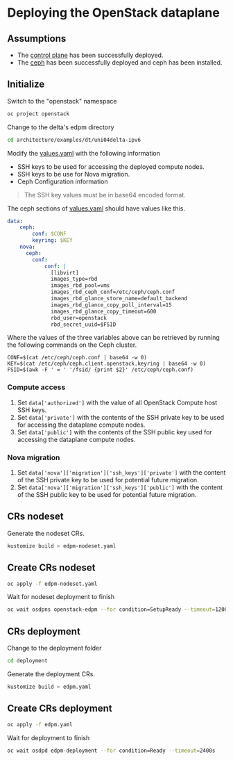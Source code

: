 # Deploying the OpenStack dataplane

## Assumptions

- The [control plane](control-plane.md) has been successfully deployed.
- The [ceph](edpm-pre-ceph.md) has been successfully deployed and ceph has been installed.

## Initialize

Switch to the "openstack" namespace

```bash
oc project openstack
```

Change to the delta's edpm directory

```bash
cd architecture/examples/dt/uni04delta-ipv6
```

Modify the [values.yaml](values.yaml) with the following information

- SSH keys to be used for accessing the deployed compute nodes.
- SSH keys to be use for Nova migration.
- Ceph Configuration information

> The SSH key values must be in base64 encoded format.

The ceph sections of [values.yaml](values.yaml) should have values
like this.
```yaml
data:
    ceph:
        conf: $CONF
        keyring: $KEY
    nova:
      ceph:
        conf:
            conf: |
              [libvirt]
              images_type=rbd
              images_rbd_pool=vms
              images_rbd_ceph_conf=/etc/ceph/ceph.conf
              images_rbd_glance_store_name=default_backend
              images_rbd_glance_copy_poll_interval=15
              images_rbd_glance_copy_timeout=600
              rbd_user=openstack
              rbd_secret_uuid=$FSID

```
Where the values of the three variables above can be retrieved by
running the following commands on the Ceph cluster.
```shell
CONF=$(cat /etc/ceph/ceph.conf | base64 -w 0)
KEY=$(cat /etc/ceph/ceph.client.openstack.keyring | base64 -w 0)
FSID=$(awk -F ' = ' '/fsid/ {print $2}' /etc/ceph/ceph.conf)
```

### Compute access

1. Set `data['authorized']` with the value of all OpenStack Compute host SSH
  keys.
2. Set `data['private']` with the contents of the SSH private key to be used
  for accessing the dataplane compute nodes.
3. Set `data['public']` with the contents of the SSH public key used for
  accessing the dataplane compute nodes.

### Nova migration

1. Set `data['nova']['migration']['ssh_keys']['private']` with the content of
  the SSH private key to be used for potential future migration.
2. Set `data['nova']['migration']['ssh_keys']['public']` with the content of
  the SSH public key to be used for potential future migration.

## CRs nodeset

Generate the nodeset CRs.

```bash
kustomize build > edpm-nodeset.yaml
```

## Create CRs nodeset

```bash
oc apply -f edpm-nodeset.yaml
```

Wait for nodeset deployment to finish

```bash
oc wait osdpns openstack-edpm --for condition=SetupReady --timeout=1200s
```

## CRs deployment

Change to the deployment folder

```bash
cd deployment
```
Generate the deployment CRs.

```bash
kustomize build > edpm.yaml
```

## Create CRs deployment

```bash
oc apply -f edpm.yaml
```

Wait for deployment to finish

```bash
oc wait osdpd edpm-deployment --for condition=Ready --timeout=2400s
```

